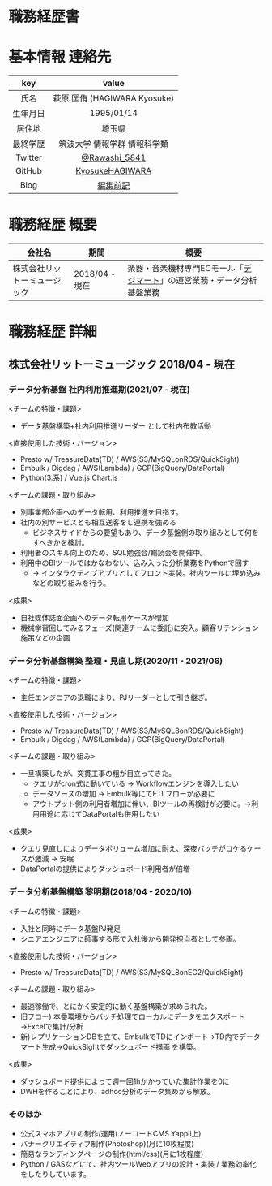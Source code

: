 # 職務経歴書

# 基本情報 連絡先

|    key   |                         value                         |
|:--------:|:-----------------------------------------------------:|
| 氏名     | 萩原 匡侑 (HAGIWARA Kyosuke)                          |
| 生年月日 | 1995/01/14                                            |
| 居住地   | 埼玉県                                                |
| 最終学歴 | 筑波大学 情報学群 情報科学類                            |
| Twitter  | [@Rawashi_5841](https://twitter.com/Rawashi_5841)     |
| GitHub   | [KyosukeHAGIWARA](https://github.com/KyosukeHAGIWARA) |
| Blog     | [編集前記](https://rawashi.hatenablog.com/)           |

# 職務経歴 概要

| 会社名                       | 期間                                                  | 概要                                                 |
|------------------------------|-------------------------------------------------------|------------------------------------------------------|
| 株式会社リットーミュージック | 2018/04 - 現在                                        | 楽器・音楽機材専門ECモール「[デジマート](https://www.digimart.net/)」の運営業務・データ分析基盤業務 |


# 職務経歴 詳細

## 株式会社リットーミュージック 2018/04 - 現在

### データ分析基盤 社内利用推進期(2021/07 - 現在)

<チームの特徴・課題>

+ データ基盤構築+社内利用推進リーダー として社内布教活動

<直接使用した技術・バージョン>

+ Presto w/ TreasureData(TD) / AWS(S3/MySQLonRDS/QuickSight)
+ Embulk / Digdag / AWS(Lambda) / GCP(BigQuery/DataPortal) 
+ Python(3.系) / Vue.js Chart.js

<チームの課題・取り組み>

+ 別事業部企画へのデータ転用、利用推進を目指す。
+ 社内の別サービスとも相互送客をし連携を強める
  + ビジネスサイドからの要望もあり、データ基盤側の取り組みとして何をすべきかを検討。
+ 利用者のスキル向上のため、SQL勉強会/輪読会を開催中。
+ 利用中のBIツールではかなわない、込み入った分析業務をPythonで回す
  + → インタラクティブアプリとしてフロント実装。社内ツールに埋め込みなどの取り組みを行う。

<成果>

+ 自社媒体誌面企画へのデータ転用ケースが増加
+ 機械学習回してみるフェーズ(関連チームに委託)に突入。顧客リテンション施策などの企画

### データ分析基盤構築 整理・見直し期(2020/11 - 2021/06)

<チームの特徴・課題>

+ 主任エンジニアの退職により、PJリーダーとして引き継ぎ。

<直接使用した技術・バージョン>

+ Presto w/ TreasureData(TD) / AWS(S3/MySQL8onRDS/QuickSight)
+ Embulk / Digdag / AWS(Lambda) / GCP(BigQuery/DataPortal) 

<チームの課題・取り組み>

+ 一旦構築したが、突貫工事の粗が目立ってきた。
  + クエリがcron式に動いている → Workflowエンジンを導入したい
  + データソースの増加 → Embulk等にてETLフローが必要に
  + アウトプット側の利用者増加に伴い、BIツールの再検討が必要に。→利用用途に応じてDataPortalも併用したい

<成果>

+ クエリ見直しによりデータボリューム増加に耐え、深夜バッチがコケるケースが激減 → 安眠
+ DataPortalの提供によりダッシュボード利用者が倍増

### データ分析基盤構築 黎明期(2018/04 - 2020/10)

<チームの特徴・課題>

+ 入社と同時にデータ基盤PJ発足
+ シニアエンジニアに師事する形で入社後から開発担当者として参画。

<直接使用した技術・バージョン>

+ Presto w/ TreasureData(TD) / AWS(S3/MySQL8onEC2/QuickSight)

<チームの課題・取り組み>

+ 最速稼働で、とにかく安定的に動く基盤構築が求められた。
+ 旧フロー) 本番環境からバッチ処理でローカルにデータをエクスポート→Excelで集計/分析
+ 新)レプリケーションDBを立て、EmbulkでTDにインポート→TD内でデータマート生成→QuickSightでダッシュボード描画
を構築。

<成果>

+ ダッシュボード提供によって週一回1hかかっていた集計作業を0に
+ DWHを作ることにより、adhoc分析のデータ集めから解放。


### そのほか

+ 公式スマホアプリの制作/運用(ノーコードCMS Yappli上)
+ バナークリエイティブ制作(Photoshop)(月に10枚程度)
+ 簡易なランディングページの制作(html/css)(月に1枚程度)
+ Python / GASなどにて、社内ツールWebアプリの設計・実装 / 業務効率化をしたりしています。
